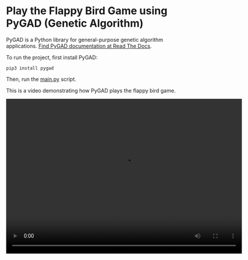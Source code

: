 # Play the Flappy Bird Game using PyGAD (Genetic Algorithm)

PyGAD is a Python library for general-purpose genetic algorithm applications. [Find PyGAD documentation at Read The Docs](https://pygad.readthedocs.io).

To run the project, first install PyGAD:

```
pip3 install pygad
```

Then, run the [main.py](main.py) script.

This is a video demonstrating how PyGAD plays the flappy bird game.

<video width="640" height="420" controls>
  <source src="others/FlappyBirdPyGAD.mp4" type="video/mp4">
</video>

